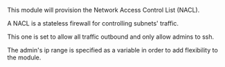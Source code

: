This module will provision the Network Access Control List (NACL).

A NACL is a stateless firewall for controlling subnets' traffic.

This one is set to allow all traffic outbound and only allow admins to ssh.

The admin's ip range is specified as a variable in order to add flexibility to the module.
